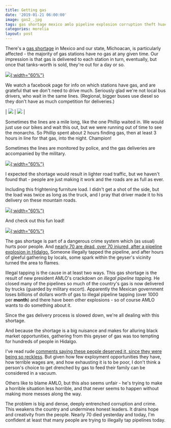```yaml
---
title: Getting gas
date: '2019-01-21 06:00:00'
image: gas2_.jpg
tags: gas shortage mexico amlo pipeline explosion corruption theft huachicol
categories: morelia
layout: post
---
```


There's a [gas shortage](https://reverdecer.annalisagross.com/2019/01/13/gas-shortages/) in Mexico and our state, Michoacan, is particularly affected - the majority of gas stations have no gas at any given time. Our impression is that gas is delivered to each station in turn, eventually, but once that tanks-worth is sold, they're out for a day or so.

[![](/images/gas_.jpg){:width="60%"}](/images/gas.jpg)

We watch a facebook page for info on which stations have gas, and are grateful that we don't need to drive much. Seriously glad we're not local bus drivers, who wait in the same lines. (Regional, bigger buses use diesel so they don't have as much competition for deliveries.)

| [![](/images/gas3_.jpg)](/images/gas3.jpg) | [![](/images/gas4_.jpg)](/images/gas4.jpg) |

Sometimes the lines are a mile long, like the one Phillip waited in. We would just use our bikes and wait this out, but we were running out of time to see the monarchs. So Phillip spent about 2 hours finding gas, then at least 3 hours in line for that gas, into the night. Champion!


Sometimes the lines are monitored by police, and the gas deliveries are accompanied by the military.

[![](/images/gas5_.jpg){:width="60%"}](/images/gas5.jpg)

I expected the shortage would result in lighter road traffic, but we haven't found that - people are just making it work and the roads are as full as ever.

Including this frightening furniture load. I didn't get a shot of the side, but the load was twice as long as the truck, and I pray that driver made it to his delivery on these mountain roads.

[![](/images/furniture_truck_.jpg){:width="60%"}](/images/furniture_truck.jpg)

And check out this fun load!

[![](/images/circus_truck_.jpg){:width="60%"}](/images/circus_truck.jpg)

The gas shortage is part of a dangerous crime system which (as usual) hurts poor people. And [nearly 70 are dead, over 70 injured, after a pipeline explosion in Hidalgo.](https://mexiconewsdaily.com/news/66-dead-76-injured-after-explosion/) Someone illegally tapped the pipeline, and after hours of gleeful gathering by locals, some spark within the geyser's vicinity turned the area to flames.

Illegal tapping is the cause in at least two ways. This gas shortage is the result of new president AMLO's crackdown *on illegal pipeline tapping.* He closed many of the pipelines so much of the country's gas is now delivered by trucks (guarded by military escort). Apparently the Mexican government loses billions of dollars worth of gas to illegal pipeline tapping (over 1000 per **month**) and there have been other explosions - so of course AMLO wants to do something about it.

Since the gas delivery process is slowed down, we're all dealing with this shortage.

And because the shortage is a big nuisance and makes for alluring black market opportunities, gathering from this geyser of gas was too tempting for hundreds of people in Hidalgo.

I've read rude [comments saying these people deserved it, since they were being so reckless](http://www.lavozdemichoacan.com.mx/pais/polarizacion-y-agresividad-lo-que-exhibe-la-tragedia-de-tlahuelilpan/). But given how few exployment opportunities they have, how terrible wages are, and how exhausting it is to be poor, I don't think a person's choice to get drenched by gas to feed their family can be considered in a vacuum.
 
Others like to blame AMLO, but this also seems unfair - he's trying to make a horrible situation less horrible, and that never seems to happen without making more messes along the way.

The problem is big and dense, deeply entrenched corruption and crime. This weakens the country and undermines honest leaders. It drains hope and creativity from the people. Nearly 70 died yesterday and today, I'm confident at least that many people are trying to illegally tap pipelines today.